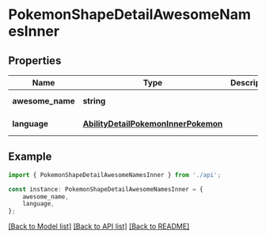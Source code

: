 # PokemonShapeDetailAwesomeNamesInner


## Properties

Name | Type | Description | Notes
------------ | ------------- | ------------- | -------------
**awesome_name** | **string** |  | [default to undefined]
**language** | [**AbilityDetailPokemonInnerPokemon**](AbilityDetailPokemonInnerPokemon.md) |  | [default to undefined]

## Example

```typescript
import { PokemonShapeDetailAwesomeNamesInner } from './api';

const instance: PokemonShapeDetailAwesomeNamesInner = {
    awesome_name,
    language,
};
```

[[Back to Model list]](../README.md#documentation-for-models) [[Back to API list]](../README.md#documentation-for-api-endpoints) [[Back to README]](../README.md)
